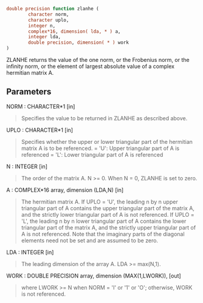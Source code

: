 ```fortran
double precision function zlanhe (
		character norm,
		character uplo,
		integer n,
		complex*16, dimension( lda, * ) a,
		integer lda,
		double precision, dimension( * ) work
)
```

ZLANHE  returns the value of the one norm,  or the Frobenius norm, or
the  infinity norm,  or the  element of  largest absolute value  of a
complex hermitian matrix A.

## Parameters
NORM : CHARACTER*1 [in]
> Specifies the value to be returned in ZLANHE as described
> above.

UPLO : CHARACTER*1 [in]
> Specifies whether the upper or lower triangular part of the
> hermitian matrix A is to be referenced.
> = 'U':  Upper triangular part of A is referenced
> = 'L':  Lower triangular part of A is referenced

N : INTEGER [in]
> The order of the matrix A.  N >= 0.  When N = 0, ZLANHE is
> set to zero.

A : COMPLEX*16 array, dimension (LDA,N) [in]
> The hermitian matrix A.  If UPLO = 'U', the leading n by n
> upper triangular part of A contains the upper triangular part
> of the matrix A, and the strictly lower triangular part of A
> is not referenced.  If UPLO = 'L', the leading n by n lower
> triangular part of A contains the lower triangular part of
> the matrix A, and the strictly upper triangular part of A is
> not referenced. Note that the imaginary parts of the diagonal
> elements need not be set and are assumed to be zero.

LDA : INTEGER [in]
> The leading dimension of the array A.  LDA >= max(N,1).

WORK : DOUBLE PRECISION array, dimension (MAX(1,LWORK)), [out]
> where LWORK >= N when NORM = 'I' or '1' or 'O'; otherwise,
> WORK is not referenced.
